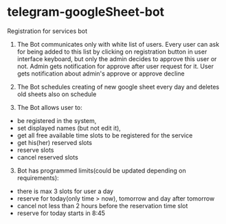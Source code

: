 # telegram-googleSheet-bot
Registration for services bot

1. The Bot communicates only with white list of users.
  Every user can ask for being added to this list by clicking on registration button in user interface keyboard, but only the admin decides to approve this user or not.
  Admin gets notification for approve after user request for it.
  User gets notification about admin's approve or approve decline

2. The Bot schedules creating of new google sheet every day and deletes old sheets also on schedule

3. The Bot allows user to: 
  - be registered in the system,
  - set displayed names (but not edit it), 
  - get all free available time slots to be registered for the service
  - get his(her) reserved slots
  - reserve slots
  - cancel reserved slots

3. Bot has programmed limits(could be updated depending on requirements): 
 - there is max 3 slots for user a day
 - reserve for today(only time  > now), tomorrow and day after tomorrow
 - cancel not less than 2 hours before the reservation time slot
 - reserve for today starts in 8:45


